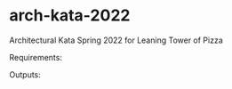 # arch-kata-2022
Architectural Kata Spring 2022 for Leaning Tower of Pizza

Requirements:

Outputs:
